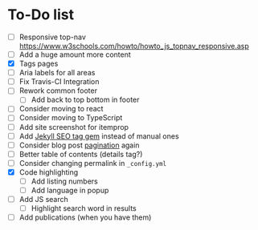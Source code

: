 # To-Do list

- [ ] Responsive top-nav <https://www.w3schools.com/howto/howto_js_topnav_responsive.asp>
- [ ] Add a huge amount more content
- [x] Tags pages
- [ ] Aria labels for all areas
- [ ] Fix Travis-CI Integration
- [ ] Rework common footer
  - [ ] Add back to top bottom in footer
- [ ] Consider moving to react
- [ ] Consider moving to TypeScript
- [ ] Add site screenshot for itemprop
- [ ] Add [Jekyll SEO tag gem](https://github.com/jekyll/jekyll-seo-tag) instead of manual ones
- [ ] Consider blog post [pagination](https://jekyllrb.com/docs/pagination/) again
- [ ] Better table of contents (details tag?)
- [ ] Consider changing permalink in `_config.yml`
- [x] Code highlighting
  - [ ] Add listing numbers
  - [ ] Add language in popup
- [ ] Add JS search
  - [ ] Highlight search word in results
- [ ] Add publications (when you have them)